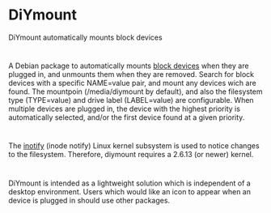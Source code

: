 # DiYmount
DiYmount automatically mounts block devices
#
A Debian package to automatically mounts [block devices](http://www.linuxjournal.com/article/2890) when they are plugged in, and unmounts them when they are removed. Search for block devices with a specific NAME=value pair, and mount any devices wich are found. The mountpoin (/media/diymount by default), and also the filesystem type (TYPE=value) and drive label (LABEL=value) are configurable. 
When multiple devices are plugged in, the device with the highest priority is automatically selected, and/or 
the first device found at a given  priority.
#
The [inotify](https://lwn.net/Articles/604686/) (inode notify) Linux kernel subsystem is used to notice changes to the filesystem. Therefore, diymount requires a 2.6.13 (or newer) kernel.
#
DiYmount is intended as a lightweight solution which is independent of a desktop environment. Users which would like an icon to appear when an device is plugged in should use other packages.
#

